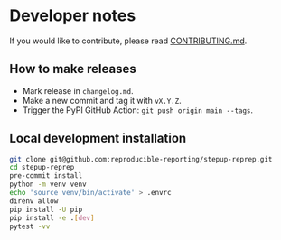 # Developer notes

If you would like to contribute, please read [CONTRIBUTING.md](https://github.com/reproducible-reporting/.github/blob/main/CONTRIBUTING.md).

## How to make releases

- Mark release in `changelog.md`.
- Make a new commit and tag it with `vX.Y.Z`.
- Trigger the PyPI GitHub Action: `git push origin main --tags`.


## Local development installation

```bash
git clone git@github.com:reproducible-reporting/stepup-reprep.git
cd stepup-reprep
pre-commit install
python -m venv venv
echo 'source venv/bin/activate' > .envrc
direnv allow
pip install -U pip
pip install -e .[dev]
pytest -vv
```
